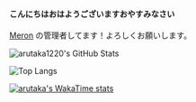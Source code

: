 #### こんにちはおはようございますおやすみなさい
[Meron](https://www.meron.jp) の管理者してます！よろしくお願いします。

![arutaka1220's GitHub Stats](https://github-readme-stats.vercel.app/api?username=arutaka1220&show_icons=true&theme=transparent)

![Top Langs](https://github-readme-stats.vercel.app/api/top-langs/?username=arutaka1220&size_weight=0.5&count_weight=0.5)

[![arutaka's WakaTime stats](https://github-readme-stats.vercel.app/api/wakatime?username=arutaka)](https://github.com/anuraghazra/github-readme-stats)
